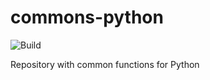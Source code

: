 # commons-python

![Build](https://github.com/amorim-cleison/commons-python/workflows/Build/badge.svg?branch=develop)

Repository with common functions for Python
